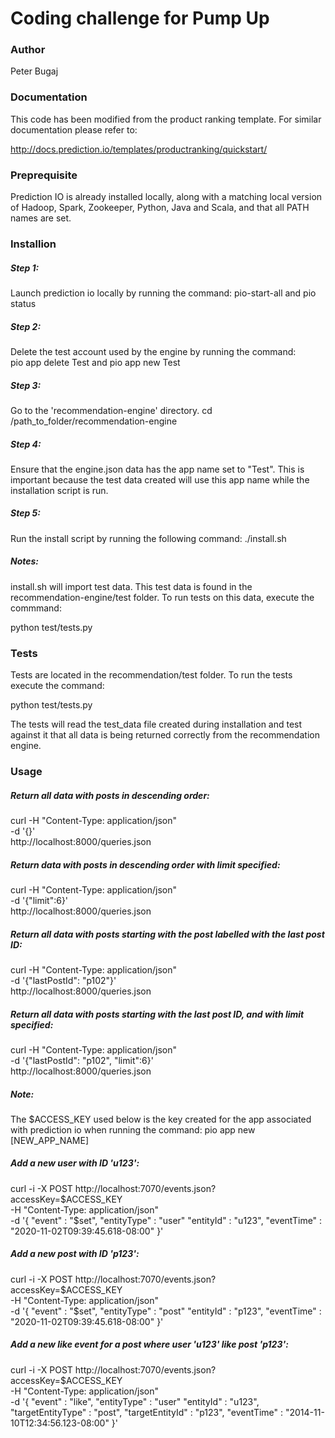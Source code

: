 # Coding challenge for Pump Up

### Author
Peter Bugaj

### Documentation

This code has been modified from the product ranking template.
For similar documentation please refer to:

http://docs.prediction.io/templates/productranking/quickstart/


### Preprequisite

Prediction IO is already installed locally, along with a
matching local version of Hadoop, Spark, Zookeeper, Python,
Java and Scala, and that all PATH names are set.

### Installion

##### Step 1:
Launch prediction io locally by running the command:
  pio-start-all and pio status

##### Step 2:
Delete the test account used by the engine by running the command:  
  pio app delete Test and pio app new Test

##### Step 3:
Go  to the 'recommendation-engine' directory.
  cd /path_to_folder/recommendation-engine

##### Step 4:
Ensure that the engine.json data has the app name set to "Test".
This is important because the test data created will use this
app name while the installation script is run.

##### Step 5:
Run the install script by running the following command:
  ./install.sh

##### Notes:
install.sh will import test data. This test data is found in
the recommendation-engine/test folder. To run tests on this
data, execute the commmand:

  python test/tests.py

### Tests
Tests are located in the recommendation/test folder.
To run the tests execute the command:

  python test/tests.py
  
The tests will read the test_data file created during installation
and test against it that all data is being returned correctly from
the recommendation engine.

### Usage
##### Return all data with posts in descending order:
curl -H "Content-Type: application/json" \
-d '{}' \
http://localhost:8000/queries.json

##### Return data with posts in descending order with limit specified:
curl -H "Content-Type: application/json" \
-d '{"limit":6}' \
http://localhost:8000/queries.json

##### Return all data with posts starting with the post labelled with the last post ID:
curl -H "Content-Type: application/json" \
-d '{"lastPostId": "p102"}' \
http://localhost:8000/queries.json

##### Return all data with posts starting with the last post ID, and with limit specified:
curl -H "Content-Type: application/json" \
-d '{"lastPostId": "p102", "limit":6}' \
http://localhost:8000/queries.json

##### Note:
The $ACCESS_KEY used below is the key created for the app associated with
prediction io when running the command: pio app new [NEW_APP_NAME]

##### Add a new user with ID 'u123':
curl -i -X POST http://localhost:7070/events.json?accessKey=$ACCESS_KEY \
-H "Content-Type: application/json" \
-d '{
  "event" : "$set",
  "entityType" : "user"
  "entityId" : "u123",
  "eventTime" : "2020-11-02T09:39:45.618-08:00"
}'

##### Add a new post with ID 'p123':
curl -i -X POST http://localhost:7070/events.json?accessKey=$ACCESS_KEY \
-H "Content-Type: application/json" \
-d '{
  "event" : "$set",
  "entityType" : "post"
  "entityId" : "p123",
  "eventTime" : "2020-11-02T09:39:45.618-08:00"
}'

##### Add a new like event for a post where user 'u123' like post 'p123':
curl -i -X POST http://localhost:7070/events.json?accessKey=$ACCESS_KEY \
-H "Content-Type: application/json" \
-d '{
  "event" : "like",
  "entityType" : "user"
  "entityId" : "u123",
  "targetEntityType" : "post",
  "targetEntityId" : "p123",
  "eventTime" : "2014-11-10T12:34:56.123-08:00"
}'